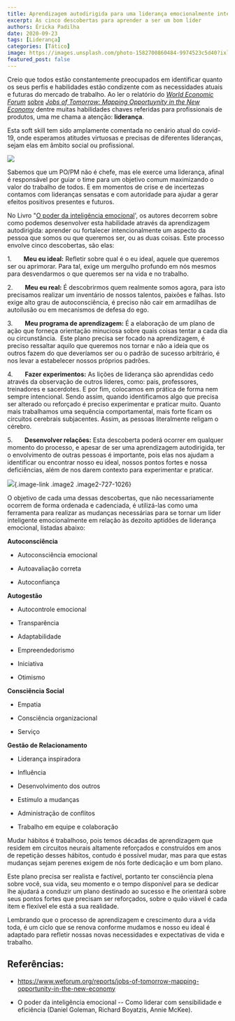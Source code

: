 ```yaml
---
title: Aprendizagem autodirigida para uma liderança emocionalmente inteligente
excerpt: As cinco descobertas para aprender a ser um bom líder
authors: Éricka Padilha
date: 2020-09-23
tags: [Liderança]
categories: [Tático]
image: https://images.unsplash.com/photo-1582700860484-9974523c5d40?ixlib=rb-1.2.1&ixid=eyJhcHBfaWQiOjEyMDd9&auto=format&fit=crop&w=2700&q=80
featured_post: false
---
```


Creio que todos estão constantemente preocupados em identificar quanto
os seus perfis e habilidades estão condizente com as necessidades atuais
e futuras do mercado de trabalho. Ao ler o relatório do *[World Economic
Forum](https://www.weforum.org/reports/jobs-of-tomorrow-mapping-opportunity-in-the-new-economy)*
[sobre](https://www.weforum.org/reports/jobs-of-tomorrow-mapping-opportunity-in-the-new-economy)
*[Jobs of Tomorrow: Mapping Opportuynity in the New
Economy](https://www.weforum.org/reports/jobs-of-tomorrow-mapping-opportunity-in-the-new-economy)*
dentre muitas habilidades chaves referidas para profissionais de
produtos, uma me chama a atenção: **liderança**.

Esta soft skill tem sido amplamente comentada no cenário atual do
covid-19, onde esperamos atitudes virtuosas e precisas de diferentes
lideranças, sejam elas em âmbito social ou profissional.

[![](https://bucketeer-e05bbc84-baa3-437e-9518-adb32be77984.s3.amazonaws.com/public/images/fcf320a3-8ef9-4aa9-a9b6-0e5ad6ce6545_571x367.png)](https://cdn.substack.com/image/fetch/f_auto,q_auto:good,fl_progressive:steep/https%3A%2F%2Fbucketeer-e05bbc84-baa3-437e-9518-adb32be77984.s3.amazonaws.com%2Fpublic%2Fimages%2Ffcf320a3-8ef9-4aa9-a9b6-0e5ad6ce6545_571x367.png)

Sabemos que um PO/PM não é chefe, mas ele exerce uma liderança, afinal é
responsável por guiar o time para um objetivo comum maximizando o valor
do trabalho de todos. E em momentos de crise e de incertezas contamos
com lideranças sensatas e com autoridade para ajudar a gerar efeitos
positivos presentes e futuros.

No Livro "[O poder da inteligência emocional](https://amzn.to/3cn8f44)',
os autores decorrem sobre como podemos desenvolver esta habilidade
através da aprendizagem autodirigida: aprender ou fortalecer
intencionalmente um aspecto da pessoa que somos ou que queremos ser, ou
as duas coisas. Este processo envolve cinco descobertas, são elas:

1.       **Meu eu ideal:** Refletir sobre qual é o eu ideal, aquele que
queremos ser ou aprimorar. Para tal, exige um mergulho profundo em nós
mesmos para desvendarmos o que queremos ser na vida e no trabalho.

2.       **Meu eu real:** É descobrirmos quem realmente somos agora,
para isto precisamos realizar um inventário de nossos talentos, paixões
e falhas. Isto exige alto grau de autoconsciência, é preciso não cair em
armadilhas de autoilusão ou em mecanismos de defesa do ego.

3.       **Meu programa de aprendizagem:** É a elaboração de um plano de
ação que forneça orientação minuciosa sobre quais coisas tentar a cada
dia ou circunstância.  Este plano precisa ser focado na aprendizagem, é
preciso ressaltar aquilo que queremos nos tornar e não a ideia que os
outros fazem do que deveríamos ser ou o padrão de sucesso arbitrário, é
nos levar a estabelecer nossos próprios padrões.

4.       **Fazer experimentos:** As lições de liderança são aprendidas
cedo através da observação de outros líderes, como: pais, professores,
treinadores e sacerdotes. E por fim, colocamos em prática de forma nem
sempre intencional. Sendo assim, quando identificamos algo que precisa
ser alterado ou reforçado é preciso experimentar e praticar muito.
Quanto mais trabalhamos uma sequência comportamental, mais forte ficam
os circuitos cerebrais subjacentes. Assim, as pessoas literalmente
religam o cérebro.   

5.       **Desenvolver relações:** Esta descoberta poderá ocorrer em
qualquer momento do processo, e apesar de ser uma aprendizagem
autodirigida, ter o envolvimento de outras pessoas é importante, pois
elas nos ajudam a identificar ou encontrar nosso eu ideal, nossos pontos
fortes e nossa deficiências, além de nos darem contexto para
experimentar e praticar.

[![](https://bucketeer-e05bbc84-baa3-437e-9518-adb32be77984.s3.amazonaws.com/public/images/24187df4-b649-4cde-9cf6-8c3e4e4acd86_1026x727.png)](https://cdn.substack.com/image/fetch/f_auto,q_auto:good,fl_progressive:steep/https%3A%2F%2Fbucketeer-e05bbc84-baa3-437e-9518-adb32be77984.s3.amazonaws.com%2Fpublic%2Fimages%2F24187df4-b649-4cde-9cf6-8c3e4e4acd86_1026x727.png){.image-link
.image2 .image2-727-1026}

O objetivo de cada uma dessas descobertas, que não necessariamente
ocorrem de forma ordenada e cadenciada, é utilizá-las como uma
ferramenta para realizar as mudanças necessárias para se tornar um líder
inteligente emocionalmente em relação às dezoito aptidões de liderança
emocional, listadas abaixo:

**Autoconsciência**

-   Autoconsciência emocional

-   Autoavaliação correta

-   Autoconfiança

**Autogestão**

-   Autocontrole emocional

-   Transparência

-   Adaptabilidade

-   Empreendedorismo

-   Iniciativa

-   Otimismo

**Consciência Social**

-   Empatia

-   Consciência organizacional

-   Serviço

**Gestão de Relacionamento**

-   Liderança inspiradora

-   Influência

-   Desenvolvimento dos outros

-   Estímulo a mudanças

-   Administração de conflitos

-   Trabalho em equipe e colaboração

Mudar hábitos é trabalhoso, pois temos décadas de aprendizagem que
residem em circuitos neurais altamente reforçados e construídos em anos
de repetição desses hábitos, contudo é possível mudar, mas para que
estas mudanças sejam perenes exigem de nós forte dedicação e um bom
plano.

Este plano precisa ser realista e factível, portanto ter consciência
plena sobre você, sua vida, seu momento e o tempo disponível para se
dedicar lhe ajudará a conduzir um plano destinado ao sucesso e lhe
orientará sobre seus pontos fortes que precisam ser reforçados, sobre o
quão viável é cada item e flexível ele está a sua realidade.

Lembrando que o processo de aprendizagem e crescimento dura a vida toda,
é um ciclo que se renova conforme mudamos e nosso eu ideal é adaptado
para refletir nossas novas necessidades e expectativas de vida e
trabalho.

Referências:
------------

-   <https://www.weforum.org/reports/jobs-of-tomorrow-mapping-opportunity-in-the-new-economy>

-   O poder da inteligência emocional -- Como liderar com sensibilidade
    e eficiência (Daniel Goleman, Richard Boyatzis, Annie McKee).